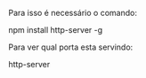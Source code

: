 
Para isso é necessário o comando:

npm install http-server -g

Para ver qual porta esta servindo:

http-server